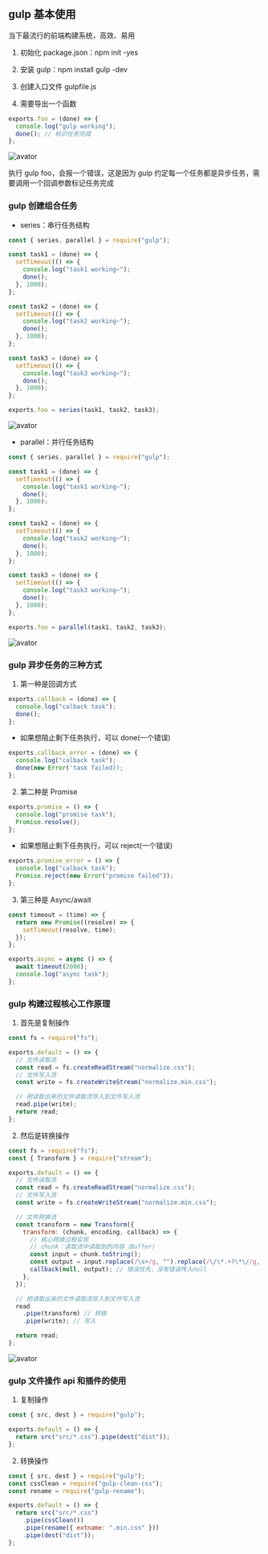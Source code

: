 ## gulp 基本使用

当下最流行的前端构建系统，高效、易用

1. 初始化 package.json：npm init -yes

2. 安装 gulp：npm install gulp -dev

3. 创建入口文件 gulpfile.js

4. 需要导出一个函数

   

```js
exports.foo = (done) => {
  console.log("gulp working");
  done(); // 标识任务完成
};
```



![avator](./images/29.png)



执行 gulp foo，会报一个错误，这是因为 gulp 约定每一个任务都是异步任务，需要调用一个回调参数标记任务完成

### gulp 创建组合任务

- series：串行任务结构

```js
const { series, parallel } = require("gulp");

const task1 = (done) => {
  setTimeout(() => {
    console.log("task1 working~");
    done();
  }, 1000);
};

const task2 = (done) => {
  setTimeout(() => {
    console.log("task2 working~");
    done();
  }, 1000);
};

const task3 = (done) => {
  setTimeout(() => {
    console.log("task3 working~");
    done();
  }, 1000);
};

exports.foo = series(task1, task2, task3);
```

![avator](./images/30.png)

- parallel：并行任务结构

```js
const { series, parallel } = require("gulp");

const task1 = (done) => {
  setTimeout(() => {
    console.log("task1 working~");
    done();
  }, 1000);
};

const task2 = (done) => {
  setTimeout(() => {
    console.log("task2 working~");
    done();
  }, 1000);
};

const task3 = (done) => {
  setTimeout(() => {
    console.log("task3 working~");
    done();
  }, 1000);
};

exports.foo = parallel(task1, task2, task3);
```

![avator](./images/31.png)

### gulp 异步任务的三种方式

1. 第一种是回调方式

```js
exports.callback = (done) => {
  console.log("calback task");
  done();
};
```

- 如果想阻止剩下任务执行，可以 done(一个错误)

```js
exports.callback_error = (done) => {
  console.log("calback task");
  done(new Error('task failed));
};
```

2. 第二种是 Promise

```js
exports.promise = () => {
  console.log("promise task");
  Promise.resolve();
};
```

- 如果想阻止剩下任务执行，可以 reject(一个错误)

```js
exports.promise_error = () => {
  console.log("calback task");
  Promise.reject(new Error("promise failed"));
};
```

3. 第三种是 Async/await

```js
const timeout = (time) => {
  return new Promise((resolve) => {
    setTimeout(resolve, time);
  });
};

exports.async = async () => {
  await timeout(2000);
  console.log("async task");
};
```

### gulp 构建过程核心工作原理

1. 首先是复制操作

```js
const fs = require("fs");

exports.default = () => {
  // 文件读取流
  const read = fs.createReadStream("normalize.css");
  // 文件写入流
  const write = fs.createWriteStream("normalize.min.css");

  // 把读取出来的文件读取流导入到文件写入流
  read.pipe(write);
  return read;
};
```

2. 然后是转换操作

```js
const fs = require("fs");
const { Transform } = require("stream");

exports.default = () => {
  // 文件读取流
  const read = fs.createReadStream("normalize.css");
  // 文件写入流
  const write = fs.createWriteStream("normalize.min.css");

  // 文件转换流
  const transform = new Transform({
    transform: (chunk, encoding, callback) => {
      // 核心转换过程实现
      // chunk：读取流中读取到的内容（Buffer）
      const input = chunk.toString();
      const output = input.replace(/\s+/g, "").replace(/\/\*.+?\*\//g, "");
      callback(null, output); // 错误优先，没有错误传入null
    },
  });

  // 把读取出来的文件读取流导入到文件写入流
  read
    .pipe(transform) // 转换
    .pipe(write); // 写入

  return read;
};
```

![avator](./images/32.png)

### gulp 文件操作 api 和插件的使用

1. 复制操作

```js
const { src, dest } = require("gulp");

exports.default = () => {
  return src("src/*.css").pipe(dest("dist"));
};
```

2. 转换操作

```js
const { src, dest } = require("gulp");
const cssClean = require("gulp-clean-css");
const rename = require("gulp-rename");

exports.default = () => {
  return src("src/*.css")
    .pipe(cssClean())
    .pipe(rename({ extname: ".min.css" }))
    .pipe(dest("dist"));
};
```
